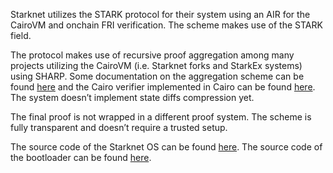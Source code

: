 Starknet utilizes the STARK protocol for their system using an AIR for the CairoVM and onchain FRI verification. The scheme makes use of the STARK field.

The protocol makes use of recursive proof aggregation among many projects utilizing the CairoVM (i.e. Starknet forks and StarkEx systems) using SHARP. Some documentation on the aggregation scheme can be found [here](http://web.archive.org/web/20241005033651/https://book.starknet.io/ch03-03-provers.html) and the Cairo verifier implemented in Cairo can be found [here](https://github.com/starkware-libs/cairo-lang/tree/v0.13.1/src/starkware/cairo/cairo_verifier/layouts/all_cairo). The system doesn’t implement state diffs compression yet.

The final proof is not wrapped in a different proof system. The scheme is fully transparent and doesn’t require a trusted setup.

The source code of the Starknet OS can be found [here](https://github.com/starkware-libs/cairo-lang/tree/ee7ce74e1159a349d4b77a5f952241b50b1692de/src/starkware/starknet/core/os). The source code of the bootloader can be found [here](https://github.com/starkware-libs/cairo-lang/blob/efa9648f57568aad8f8a13fbf027d2de7c63c2c0/src/starkware/cairo/bootloaders/bootloader/bootloader.cairo#L4).

